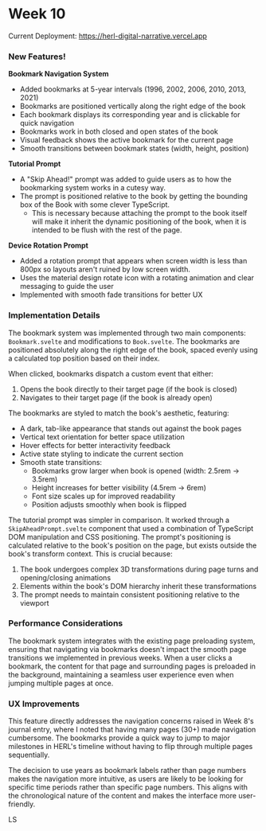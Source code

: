 # Week 10

Current Deployment: https://herl-digital-narrative.vercel.app

### New Features!

**Bookmark Navigation System**

- Added bookmarks at 5-year intervals (1996, 2002, 2006, 2010, 2013, 2021)
- Bookmarks are positioned vertically along the right edge of the book
- Each bookmark displays its corresponding year and is clickable for quick navigation
- Bookmarks work in both closed and open states of the book
- Visual feedback shows the active bookmark for the current page
- Smooth transitions between bookmark states (width, height, position)

**Tutorial Prompt**

- A "Skip Ahead!" prompt was added to guide users as to how the bookmarking system works in a cutesy way.
- The prompt is positioned relative to the book by getting the bounding box of the Book with some clever TypeScript.
  - This is necessary because attaching the prompt to the book itself will make it inherit the dynamic positioning of the book, when it is intended to be flush with the rest of the page.

**Device Rotation Prompt**

- Added a rotation prompt that appears when screen width is less than 800px so layouts aren't ruined by low screen width.
- Uses the material design rotate icon with a rotating animation and clear messaging to guide the user
- Implemented with smooth fade transitions for better UX

### Implementation Details

The bookmark system was implemented through two main components: `Bookmark.svelte` and modifications to `Book.svelte`. The bookmarks are positioned absolutely along the right edge of the book, spaced evenly using a calculated top position based on their index.

When clicked, bookmarks dispatch a custom event that either:

1. Opens the book directly to their target page (if the book is closed)
2. Navigates to their target page (if the book is already open)

The bookmarks are styled to match the book's aesthetic, featuring:

- A dark, tab-like appearance that stands out against the book pages
- Vertical text orientation for better space utilization
- Hover effects for better interactivity feedback
- Active state styling to indicate the current section
- Smooth state transitions:
  - Bookmarks grow larger when book is opened (width: 2.5rem → 3.5rem)
  - Height increases for better visibility (4.5rem → 6rem)
  - Font size scales up for improved readability
  - Position adjusts smoothly when book is flipped

The tutorial prompt was simpler in comparison. It worked through a `SkipAheadPrompt.svelte` component that used a combination of TypeScript DOM manipulation and CSS positioning. The prompt's positioning is calculated relative to the book's position on the page, but exists outside the book's transform context. This is crucial because:

1. The book undergoes complex 3D transformations during page turns and opening/closing animations
2. Elements within the book's DOM hierarchy inherit these transformations
3. The prompt needs to maintain consistent positioning relative to the viewport

### Performance Considerations

The bookmark system integrates with the existing page preloading system, ensuring that navigating via bookmarks doesn't impact the smooth page transitions we implemented in previous weeks. When a user clicks a bookmark, the content for that page and surrounding pages is preloaded in the background, maintaining a seamless user experience even when jumping multiple pages at once.

### UX Improvements

This feature directly addresses the navigation concerns raised in Week 8's journal entry, where I noted that having many pages (30+) made navigation cumbersome. The bookmarks provide a quick way to jump to major milestones in HERL's timeline without having to flip through multiple pages sequentially.

The decision to use years as bookmark labels rather than page numbers makes the navigation more intuitive, as users are likely to be looking for specific time periods rather than specific page numbers. This aligns with the chronological nature of the content and makes the interface more user-friendly.

LS
